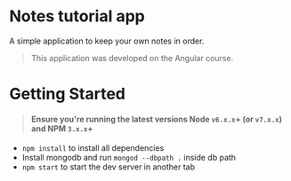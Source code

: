 # Notes tutorial app

A simple application to keep your own notes in order.

> This application was developed on the Angular course.

# Getting Started

>#### Ensure you're running the latest versions Node `v6.x.x`+ (or `v7.x.x`) and NPM `3.x.x`+

* `npm install` to install all dependencies
* Install mongodb and run `mongod --dbpath .` inside db path
* `npm start` to start the dev server in another tab
